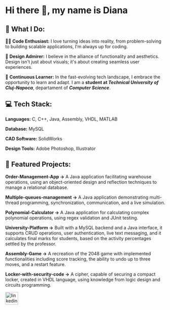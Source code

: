# Hi there 👋, my name is Diana
## 🚀 What I Do:

👩‍💻 **Code Enthusiast:** I love turning ideas into reality, from problem-solving to building scalable applications, I'm always up for coding.

🎨 **Design Admirer:** I believe in the alliance of functionality and aesthetics. Design isn't just about visuals; it's about creating seamless user experiences.

📖 **Continuous Learner:** In the fast-evolving tech landscape, I embrace the opportunity to learn and adapt. I am a **student at *Technical University of Cluj-Napoca***, departament of ***Computer Science***.

## 💻 Tech Stack:

**Languages:** C, C++, Java, Assembly, VHDL, MATLAB

**Database:** MySQL

**CAD Software:** SolidWorks

**Design Tools:** Adobe Photoshop, Illustrator


## 🌟 Featured Projects:
**Order-Management-App ->** A Java application facilitating warehouse operations, using an object-oriented design and reflection techniques to manage a relational database.

**Multiple-queues-management ->** A Java application demonstrating multi-thread programming, synchronization, communication, and a live simulation.

**Polynomial-Calculator  ->** A Java application for calculating complex polynomial operations, using regex validation and JUnit testing.

**University-Platform ->** Built with a MySQL backend and a Java interface, it supports CRUD operations, user authentication, live text messaging, and it calculates final marks for students, based on the activity percentages settled by the professor.

**Assembly-Game ->** A recreation of the 2048 game with implemented functionalities including score tracking, the ability to undo up to three moves, and a restart feature.

**Locker-with-security-code ->** A cipher, capable of securing a compact locker, created in VHDL language, using knowledge from logic design and circuits programming.

[<img src='https://cdn.jsdelivr.net/npm/simple-icons@3.0.1/icons/linkedin.svg' alt='linkedin' height='40'>](https://www.linkedin.com/in/diana-dinc%C4%83-55632126a/)  

